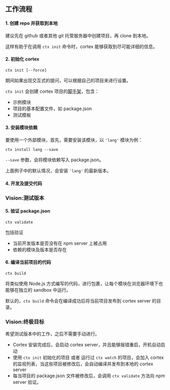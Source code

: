 ## 工作流程


#### 1. 创建 repo 并获取到本地

建议先在 github 或者其他 git 托管服务器中创建项目，再 clone 到本地。

这样有助于在调用 `ctx init` 命令时，cortex 能够获取到尽可能详细的信息。

#### 2. 初始化 cortex


	ctx init [--force]
	
期间如果出现交互式的提问，可以根据自己的项目来进行设置。

`ctx init` 会创建 cortex 项目的[脚手架](http://en.wikipedia.org/wiki/Scaffold_\(programming\))，包含：

- 示例模块
- 项目的基本配置文件，如 package.json
- 测试模板

#### 3. 安装模块依赖

要使用一个外部模块，首先，需要安装该模块，以 `'lang'` 模块为例：

	ctx install lang --save
	
`--save` 参数，会将模块依赖写入 package.json。

上面例子中的默认情况，会安装 `'lang'` 的最新版本。

#### 4. 开发及提交代码

### Vision:测试版本


#### 5. 验证 package.json
	
	ctx validate

包括验证

- 当前开发版本是否没有在 npm server 上被占用
- 依赖的模块及版本是否存在

#### 6. 编译当前项目的代码

	ctx build

将类似使用 Node.js 方式编写的代码，进行包裹，让每个模块在浏览器环境下也能够在独立的 sandbox 中运行。

默认的，`ctx build` 命令会在编译成功后将当前项目发布到 cortex server 的目录。


### Vision:终极目标
希望测试版本中的工作，之后不需要手动进行。

- Cortex 安装完成后，会启动 cortex server，并且能够报错重启，开机自动启动
- 使用 `ctx init` 初始化的项目 或者 运行过 `ctx watch` 的项目，会加入 cortex 的监视列表，当这些项目被修改后，会自动编译并发布到本地的 cortex server
- 每当项目的 package.json 文件被修改后，会调用 `ctx validate` 方法向 npm server 验证。